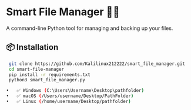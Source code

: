 # Smart File Manager 🧠📁

A command-line Python tool for managing and backing up your files.

## 📦 Installation

```bash
 git clone https://github.com/Kalilinux212222/smart_file_manager.git
 cd smart-file-manager
 pip install -r requirements.txt
 python3 smart_file_manager.py

•	✅ Windows (C:\Users\Username\Desktop\pathfolder)
•	✅ macOS (/Users/username/Desktop/PathFolder)
•	✅ Linux (/home/username/Desktop/pathfolder)